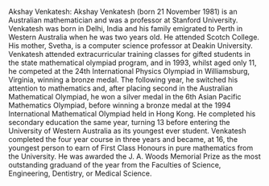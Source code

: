 Akshay Venkatesh: Akshay Venkatesh  (born 21 November 1981) is an Australian mathematician and was a professor at Stanford University. Venkatesh was born in Delhi, India and his family emigrated to Perth in Western Australia when he was two years old. He attended Scotch College. His mother, Svetha, is a computer science professor at Deakin University. Venkatesh attended extracurricular training classes for gifted students in the state mathematical olympiad program, and in 1993, whilst aged only 11, he competed at the 24th International Physics Olympiad in Williamsburg, Virginia, winning a bronze medal. The following year, he switched his attention to mathematics and, after placing second in the Australian Mathematical Olympiad, he won a silver medal in the 6th Asian Pacific Mathematics Olympiad, before winning a bronze medal at the 1994 International Mathematical Olympiad held in Hong Kong. He completed his secondary education the same year, turning 13 before entering the University of Western Australia as its youngest ever student.  Venkatesh completed the four year course in three years and became, at 16, the youngest person to earn of First Class Honours in pure mathematics from the University.  He was awarded the J. A. Woods Memorial Prize as the most outstanding graduand of the year from the Faculties of Science, Engineering, Dentistry, or Medical Science.
